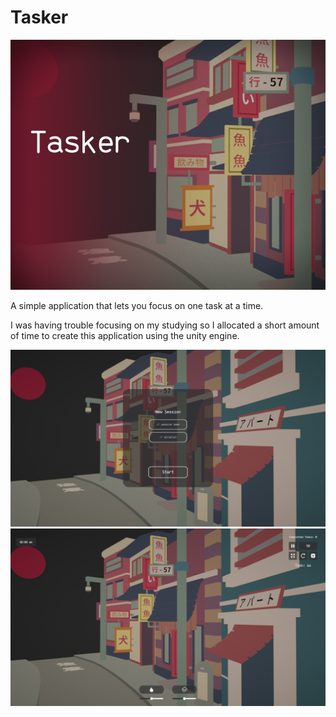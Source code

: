 # Tasker
<p align="center">
  <img src="Cover.png" />
</p>

A simple application that lets you focus on one task at a time.


I was having trouble focusing on my studying so I allocated a short amount of time to create this application using the unity engine.

![1](1.png)
![2](2.png)
